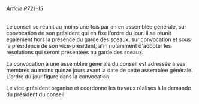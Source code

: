 ###### Article R721-15

Le conseil se réunit au moins une fois par an en assemblée générale, sur convocation de son président qui en fixe l'ordre du jour. Il se réunit également hors la présence du garde des sceaux, sur convocation et sous la présidence de son vice-président, afin notamment d'adopter les résolutions qui seront présentées au garde des sceaux.

La convocation à une assemblée générale du conseil est adressée à ses membres au moins quinze jours avant la date de cette assemblée générale. L'ordre du jour figure dans la convocation.

Le vice-président organise et coordonne les travaux réalisés à la demande du président du conseil.

